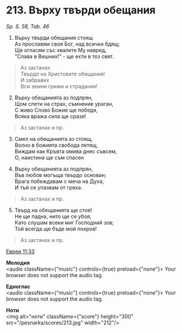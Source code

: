 # 213. Върху твърди обещания

_Sp. S. 58, Tab. 46_

1. Върху твърди обещания стоящ  
Аз прославям своя Бог, над всички бдящ;  
Ще огласям със хвалите Му навред,  
"Слава в Вишних!" - ще ехти в тоз свят.  

> Аз застанах  
> Твърдо на Христовите обещания!  
> И забравих  
> Вси земни грижи и страдания!

2. Върху обещанията аз подпрян,  
Щом слети на страх, съмнение ураган,  
С живо Слово Божие ще победя,  
Всяка вража сила ще сразя!  

> Аз застанах и пр.  

3. Смел на обещанията аз стоящ,  
Волно в божията свобода летящ,  
Виждам как Кръвта омива днес съвсем,  
О, наистина ще съм спасен

4. Върху обещанията аз подпрян,  
Във любов могъща твърдо основан;  
Врага побеждавам с меча на Духа,  
И тъй се упазвам от греха.  

> Аз застанах и пр.  

5. Твърд на обещанията ще стоя!  
Не ще падна, нито ще се убоя,  
Като слушам всеки миг Господний зов;  
Той всегда ще бъде мой покров!  

> Аз застанах и пр.

[Евреи 11:33](http://biblia.bg/index.php?k=65&g=11&s=33)

**Мелодия**  
<audio className={"music"} controls={true} preload={"none"}>
    <source src="/pesnarka/mp3/213.mp3" type="audio/mpeg"/>
    Your browser does not support the audio tag.
</audio>

**Едноглас**  
<audio className={"music"} controls={true} preload={"none"}>
    <source src="/pesnarka/transp/213.mp3" type="audio/mpeg"/>
    Your browser does not support the audio tag.
</audio>

**Ноти**  
<img alt="ноти" className={"score"} height="300" src="/pesnarka/scores/213.jpg" width="212"/>
